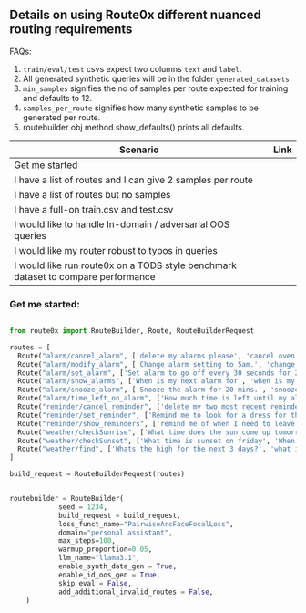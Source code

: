 ## Details on using Route0x different nuanced routing requirements


FAQs:
1. `train/eval/test` csvs expect two columns `text` and `label`.
2. All generated synthetic queries will be in the folder `generated_datasets`
3. `min_samples` signifies the no of samples per route expected for training and defaults to 12.
4. `samples_per_route` signifies how many synthetic samples to be generated per route.
4. routebuilder obj method show_defaults() prints all defaults.



| Scenario | Link |
|---------------|----------|
|Get me started |  |
|I have a list of routes and I can give 2 samples per route |  |
|I have a list of routes but no samples |  |
|I have a full-on train.csv and test.csv  |  |
|I would like to handle In-domain / adversarial OOS queries  |  |
|I would like my router robust to typos in queries |  |
|I would like run route0x on a TODS style benchmark dataset to compare performance |  |


### Get me started:

```python

from route0x import RouteBuilder, Route, RouteBuilderRequest

routes = [
  Route("alarm/cancel_alarm", ['delete my alarms please', 'cancel oven alarm']),
  Route("alarm/modify_alarm", ['Change alarm setting to 5am.', 'change my 5am alarm to 6am please']),
  Route("alarm/set_alarm", ['Set alarm to go off every 30 seconds for 20 minutes', 'Set alarm every 3 minutes for 20 minutes.']),
  Route("alarm/show_alarms", ['When is my next alarm for', 'when is my alarm going to go off']),
  Route("alarm/snooze_alarm", ['Snooze the alarm for 20 mins.', 'snooze all the alarms']),
  Route("alarm/time_left_on_alarm", ['How much time is left until my alarm rings?', 'How much time do I have left on my alarm?']),
  Route("reminder/cancel_reminder", ['delete my two most recent reminders', 'Clear all reminders for this weekend']),
  Route("reminder/set_reminder", ['Remind me to look for a dress for the wedding on Friday', 'Remind me to get dog food at 4:30 pm']),
  Route("reminder/show_reminders", ['remind me of when I need to leave for my flight on Friday', 'Show my Reminders every 30 minutes until I swipe them as done']),
  Route("weather/checkSunrise", ['What time does the sun come up tomorrow', 'what time is sunrise tomorrow']),
  Route("weather/checkSunset", ['What time is sunset on friday', 'When does the sun set today?']),
  Route("weather/find", ['Whats the high for the next 3 days?', 'what is the temperature high and low for today'])
]

build_request = RouteBuilderRequest(routes)


routebuilder = RouteBuilder(
            seed = 1234,
            build_request = build_request,
            loss_funct_name="PairwiseArcFaceFocalLoss",
            domain="personal assistant",
            max_steps=100,
            warmup_proportion=0.05,
            llm_name="llama3.1",
            enable_synth_data_gen = True,
            enable_id_oos_gen = True,
            skip_eval = False,
            add_additional_invalid_routes = False,
    )
```